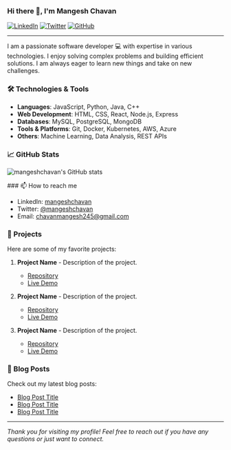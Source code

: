### Hi there 👋, I'm Mangesh Chavan

<!-- Social badges section -->
<!-- Badges with custom icons -->
<p align="left">
  <a href="https://www.linkedin.com/in/chavanmangesh245/"><img alt="LinkedIn" title="LinkedIn" src="https://img.shields.io/badge/-LinkedIn-blue?style=flat&logo=linkedin"></a>
  <a href="https://x.com/chavanmangesh23"><img alt="Twitter" title="Twitter" src="https://img.shields.io/badge/-Twitter-1da1f2?style=flat&logo=twitter&logoColor=white"></a>
  <a href="https://github.com/mangeshchavan"><img alt="GitHub" title="GitHub" src="https://img.shields.io/badge/-GitHub-333?style=flat&logo=github"></a>
</p>

---

I am a passionate software developer 💻 with expertise in various technologies. 
I enjoy solving complex problems and building efficient solutions. 
I am always eager to learn new things and take on new challenges.

### 🛠️ Technologies & Tools

- **Languages**: JavaScript, Python, Java, C++
- **Web Development**: HTML, CSS, React, Node.js, Express
- **Databases**: MySQL, PostgreSQL, MongoDB
- **Tools & Platforms**: Git, Docker, Kubernetes, AWS, Azure
- **Others**: Machine Learning, Data Analysis, REST APIs

### 📈 GitHub Stats

<p align="left">
  <img src="https://github-readme-stats.vercel.app/api?username=mangeshchavan&show_icons=true&theme=radical&count_private=true&token=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" alt="mangeshchavan's GitHub stats">
</p>
### 📫 How to reach me

- LinkedIn: [mangeshchavan](https://www.linkedin.com/in/chavanmangesh245/)
- Twitter: [@mangeshchavan](https://x.com/chavanmangesh23)
- Email: chavanmangesh245@gmail.com

### 🌟 Projects

Here are some of my favorite projects:

1. **Project Name** - Description of the project.
   - [Repository](https://github.com/mangeshchavan/project-name)
   - [Live Demo](https://example.com/project-name)
   
2. **Project Name** - Description of the project.
   - [Repository](https://github.com/mangeshchavan/project-name)
   - [Live Demo](https://example.com/project-name)

3. **Project Name** - Description of the project.
   - [Repository](https://github.com/mangeshchavan/project-name)
   - [Live Demo](https://example.com/project-name)

### 📝 Blog Posts

Check out my latest blog posts:

- [Blog Post Title](https://example.com/blog-post-title)
- [Blog Post Title](https://example.com/blog-post-title)
- [Blog Post Title](https://example.com/blog-post-title)

---

*Thank you for visiting my profile! Feel free to reach out if you have any questions or just want to connect.*
